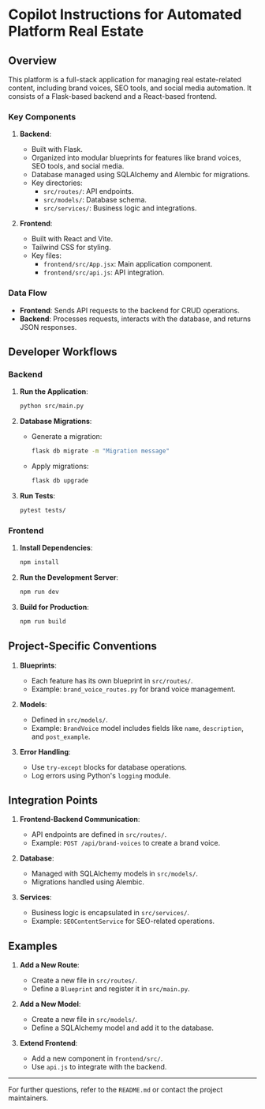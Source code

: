 # Copilot Instructions for Automated Platform Real Estate

## Overview
This platform is a full-stack application for managing real estate-related content, including brand voices, SEO tools, and social media automation. It consists of a Flask-based backend and a React-based frontend.

### Key Components
1. **Backend**:
   - Built with Flask.
   - Organized into modular blueprints for features like brand voices, SEO tools, and social media.
   - Database managed using SQLAlchemy and Alembic for migrations.
   - Key directories:
     - `src/routes/`: API endpoints.
     - `src/models/`: Database schema.
     - `src/services/`: Business logic and integrations.

2. **Frontend**:
   - Built with React and Vite.
   - Tailwind CSS for styling.
   - Key files:
     - `frontend/src/App.jsx`: Main application component.
     - `frontend/src/api.js`: API integration.

### Data Flow
- **Frontend**: Sends API requests to the backend for CRUD operations.
- **Backend**: Processes requests, interacts with the database, and returns JSON responses.

## Developer Workflows

### Backend
1. **Run the Application**:
   ```bash
   python src/main.py
   ```
2. **Database Migrations**:
   - Generate a migration:
     ```bash
     flask db migrate -m "Migration message"
     ```
   - Apply migrations:
     ```bash
     flask db upgrade
     ```

3. **Run Tests**:
   ```bash
   pytest tests/
   ```

### Frontend
1. **Install Dependencies**:
   ```bash
   npm install
   ```
2. **Run the Development Server**:
   ```bash
   npm run dev
   ```
3. **Build for Production**:
   ```bash
   npm run build
   ```

## Project-Specific Conventions
1. **Blueprints**:
   - Each feature has its own blueprint in `src/routes/`.
   - Example: `brand_voice_routes.py` for brand voice management.

2. **Models**:
   - Defined in `src/models/`.
   - Example: `BrandVoice` model includes fields like `name`, `description`, and `post_example`.

3. **Error Handling**:
   - Use `try-except` blocks for database operations.
   - Log errors using Python's `logging` module.

## Integration Points
1. **Frontend-Backend Communication**:
   - API endpoints are defined in `src/routes/`.
   - Example: `POST /api/brand-voices` to create a brand voice.

2. **Database**:
   - Managed with SQLAlchemy models in `src/models/`.
   - Migrations handled using Alembic.

3. **Services**:
   - Business logic is encapsulated in `src/services/`.
   - Example: `SEOContentService` for SEO-related operations.

## Examples
1. **Add a New Route**:
   - Create a new file in `src/routes/`.
   - Define a `Blueprint` and register it in `src/main.py`.

2. **Add a New Model**:
   - Create a new file in `src/models/`.
   - Define a SQLAlchemy model and add it to the database.

3. **Extend Frontend**:
   - Add a new component in `frontend/src/`.
   - Use `api.js` to integrate with the backend.

---

For further questions, refer to the `README.md` or contact the project maintainers.